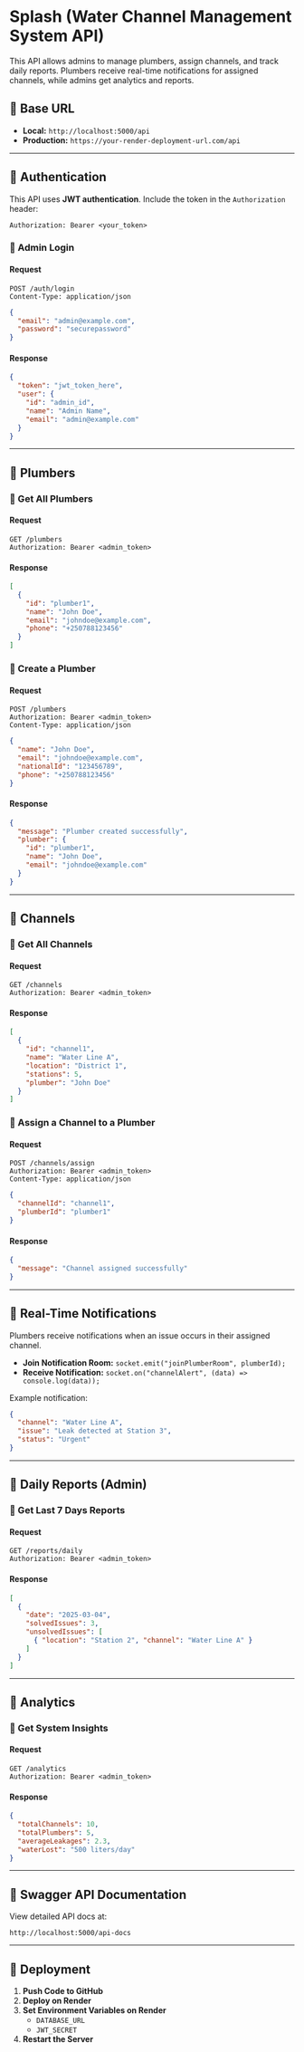 # **Splash (Water Channel Management System API)**  
This API allows admins to manage plumbers, assign channels, and track daily reports. Plumbers receive real-time notifications for assigned channels, while admins get analytics and reports.  

## **📌 Base URL**  
- **Local:** `http://localhost:5000/api`  
- **Production:** `https://your-render-deployment-url.com/api`  

---

## **📌 Authentication**  
This API uses **JWT authentication**. Include the token in the `Authorization` header:  
```
Authorization: Bearer <your_token>
```

### **🔹 Admin Login**
#### **Request**
```http
POST /auth/login
Content-Type: application/json
```
```json
{
  "email": "admin@example.com",
  "password": "securepassword"
}
```
#### **Response**
```json
{
  "token": "jwt_token_here",
  "user": {
    "id": "admin_id",
    "name": "Admin Name",
    "email": "admin@example.com"
  }
}
```

---

## **📌 Plumbers**
### **🔹 Get All Plumbers**
#### **Request**
```http
GET /plumbers
Authorization: Bearer <admin_token>
```
#### **Response**
```json
[
  {
    "id": "plumber1",
    "name": "John Doe",
    "email": "johndoe@example.com",
    "phone": "+250788123456"
  }
]
```

### **🔹 Create a Plumber**
#### **Request**
```http
POST /plumbers
Authorization: Bearer <admin_token>
Content-Type: application/json
```
```json
{
  "name": "John Doe",
  "email": "johndoe@example.com",
  "nationalId": "123456789",
  "phone": "+250788123456"
}
```
#### **Response**
```json
{
  "message": "Plumber created successfully",
  "plumber": {
    "id": "plumber1",
    "name": "John Doe",
    "email": "johndoe@example.com"
  }
}
```

---

## **📌 Channels**
### **🔹 Get All Channels**
#### **Request**
```http
GET /channels
Authorization: Bearer <admin_token>
```
#### **Response**
```json
[
  {
    "id": "channel1",
    "name": "Water Line A",
    "location": "District 1",
    "stations": 5,
    "plumber": "John Doe"
  }
]
```

### **🔹 Assign a Channel to a Plumber**
#### **Request**
```http
POST /channels/assign
Authorization: Bearer <admin_token>
Content-Type: application/json
```
```json
{
  "channelId": "channel1",
  "plumberId": "plumber1"
}
```
#### **Response**
```json
{
  "message": "Channel assigned successfully"
}
```

---

## **📌 Real-Time Notifications**
Plumbers receive notifications when an issue occurs in their assigned channel.

- **Join Notification Room:** `socket.emit("joinPlumberRoom", plumberId);`
- **Receive Notification:** `socket.on("channelAlert", (data) => console.log(data));`

Example notification:
```json
{
  "channel": "Water Line A",
  "issue": "Leak detected at Station 3",
  "status": "Urgent"
}
```

---

## **📌 Daily Reports (Admin)**
### **🔹 Get Last 7 Days Reports**
#### **Request**
```http
GET /reports/daily
Authorization: Bearer <admin_token>
```
#### **Response**
```json
[
  {
    "date": "2025-03-04",
    "solvedIssues": 3,
    "unsolvedIssues": [
      { "location": "Station 2", "channel": "Water Line A" }
    ]
  }
]
```

---

## **📌 Analytics**
### **🔹 Get System Insights**
#### **Request**
```http
GET /analytics
Authorization: Bearer <admin_token>
```
#### **Response**
```json
{
  "totalChannels": 10,
  "totalPlumbers": 5,
  "averageLeakages": 2.3,
  "waterLost": "500 liters/day"
}
```

---

## **📌 Swagger API Documentation**
View detailed API docs at:
```
http://localhost:5000/api-docs
```

---

## **📌 Deployment**
1. **Push Code to GitHub**  
2. **Deploy on Render**  
3. **Set Environment Variables on Render**  
   - `DATABASE_URL`  
   - `JWT_SECRET`  
4. **Restart the Server**  



